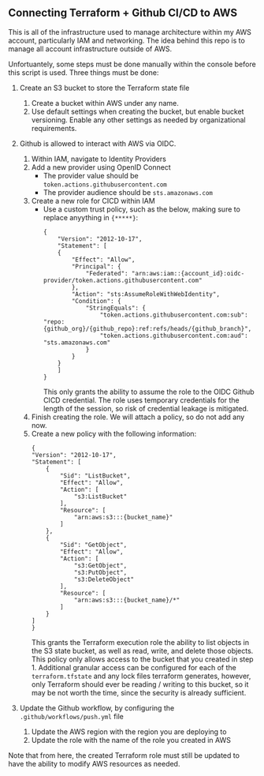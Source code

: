 
## Connecting Terraform + Github CI/CD to AWS

This is all of the infrastructure used to manage architecture within
my AWS account, particularly IAM and networking. The idea behind this
repo is to manage all account infrastructure outside of AWS.

Unfortuantely, some steps must be done manually within the console
before this script is used. Three things must be done:

1. Create an S3 bucket to store the Terraform state file
    1. Create a bucket within AWS under any name.
    2. Use default settings when creating the bucket, but enable bucket versioning. Enable any other settings as needed by organizational requirements.

2. Github is allowed to interact with AWS via OIDC.
    1. Within IAM, navigate to Identity Providers
    2. Add a new provider using OpenID Connect
        - The provider value should be `token.actions.githubusercontent.com`
        - The provider audience should be `sts.amazonaws.com`
    3. Create a new role for CICD within IAM
        - Use a custom trust policy, such as the below, making sure to replace anyything in `{*****}`:
            ```
            {
                "Version": "2012-10-17",
                "Statement": [
                {
                    "Effect": "Allow",
                    "Principal": {
                        "Federated": "arn:aws:iam::{account_id}:oidc-provider/token.actions.githubusercontent.com"
                    },
                    "Action": "sts:AssumeRoleWithWebIdentity",
                    "Condition": {
                        "StringEquals": {
                            "token.actions.githubusercontent.com:sub": "repo:{github_org}/{github_repo}:ref:refs/heads/{github_branch}",
                            "token.actions.githubusercontent.com:aud": "sts.amazonaws.com"
                        }
                    }
                }
                ]
            }
            ```
            This only grants the ability to assume the role to the OIDC Github CICD credential. The role uses temporary credentials for the length of the session, so risk of credential leakage is mitigated.
    4. Finish creating the role. We will attach a policy, so do not add any now.
    5. Create a new policy with the following information:
        ```
        {
        "Version": "2012-10-17",
        "Statement": [
            {
                "Sid": "ListBucket",
                "Effect": "Allow",
                "Action": [
                    "s3:ListBucket"
                ],
                "Resource": [
                    "arn:aws:s3:::{bucket_name}"
                ]
            },
            {
                "Sid": "GetObject",
                "Effect": "Allow",
                "Action": [
                    "s3:GetObject",
                    "s3:PutObject",
                    "s3:DeleteObject"
                ],
                "Resource": [
                    "arn:aws:s3:::{bucket_name}/*"
                ]
            }
        ]
        }
        ```
        This grants the Terraform execution role the ability to list objects in the S3 state bucket, as well as read, write, and delete those objects. This policy only allows access to the bucket that you created in step 1. Additional granular access can be configured for each of the `terraform.tfstate` and any lock files terraform generates, however, only Terraform should ever be reading / writing to this bucket, so it may be not worth the time, since the security is already sufficient.
3. Update the Github workflow, by configuring  the `.github/workflows/push.yml` file
    1. Update the AWS region with the region you are deploying to
    2. Update the role with the name of the role you created in AWS

Note that from here, the created Terraform role must still be updated to have the ability to modify AWS resources as needed.